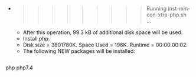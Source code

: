 * >>>>>>>>> Running inst-min-con-xtra-php.sh ...
  * After this operation, 99.3 kB of additional disk space will be used.
  * Install php.
  * Disk size = 3801780K. Space Used = 196K. Runtime = 00:00:00:02.
  * The following NEW packages will be installed:
  ```bash
php php7.4
  ```
